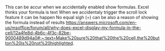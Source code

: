 This can be accur when we accidentally enabled show formulas.
Excel thinks your formula is text
When we accidentaly trigger the scroll lock feature it can be happen
No equal sigh (=) can be also a reason of showing the formula instead of results
https://answers.microsoft.com/en-us/msoffice/forum/all/why-does-excel-display-my-formula-in-the-cell/12a4fe8d-4b6c-4f3c-82be-9000489d94a0#:~:text=Make%20sure%20that%20the%20cell,the%20button%20is%20not%20highlighted.
